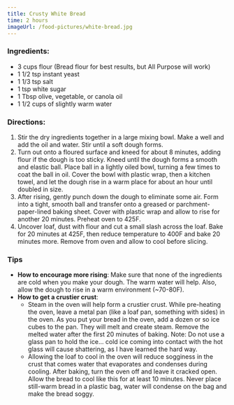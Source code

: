 ```yaml
---
title: Crusty White Bread
time: 2 hours
imageUrl: /food-pictures/white-bread.jpg
---
```


### Ingredients:

- 3 cups flour (Bread flour for best results, but All Purpose will work)
- 1 1/2 tsp instant yeast
- 1 1/3 tsp salt
- 1 tsp white sugar
- 1 Tbsp olive, vegetable, or canola oil
- 1 1/2 cups of slightly warm water

### Directions:

1. Stir the dry ingredients together in a large mixing bowl. Make a well and add the oil and water. Stir until a soft dough forms.
2. Turn out onto a floured surface and kneed for about 8 minutes, adding flour if the dough is too sticky. Kneed until the dough forms a smooth and elastic ball. Place ball in a lightly oiled bowl, turning a few times to coat the ball in oil. Cover the bowl with plastic wrap, then a kitchen towel, and let the dough rise in a warm place for about an hour until doubled in size.
3. After rising, gently punch down the dough to eliminate some air. Form into a tight, smooth ball and transfer onto a greased or parchment-paper-lined baking sheet. Cover with plastic wrap and allow to rise for another 20 minutes. Preheat oven to 425F.
4. Uncover loaf, dust with flour and cut a small slash across the loaf. Bake for 20 minutes at 425F, then reduce temperature to 400F and bake 20 minutes more. Remove from oven and allow to cool before slicing.

### Tips

- **How to encourage more rising**: Make sure that none of the ingredients are cold when you make your dough. The warm water will help. Also, allow the dough to rise in a warm environment (~70-80F). 
- **How to get a crustier crust**: 
  * Steam in the oven will help form a crustier crust. While pre-heating the oven, leave a metal pan (like a loaf pan, something with sides) in the oven. As you put your bread in the oven, add a dozen or so ice cubes to the pan. They will melt and create steam. Remove the melted water after the first 20 minutes of baking. Note: Do not use a glass pan to hold the ice... cold ice coming into contact with the hot glass will cause shattering, as I have learned the hard way.
  * Allowing the loaf to cool in the oven will reduce sogginess in the crust that comes water that evaporates and condenses during cooling. After baking, turn the oven off and leave it cracked open. Allow the bread to cool like this for at least 10 minutes. Never place still-warm bread in a plastic bag, water will condense on the bag and make the bread soggy.